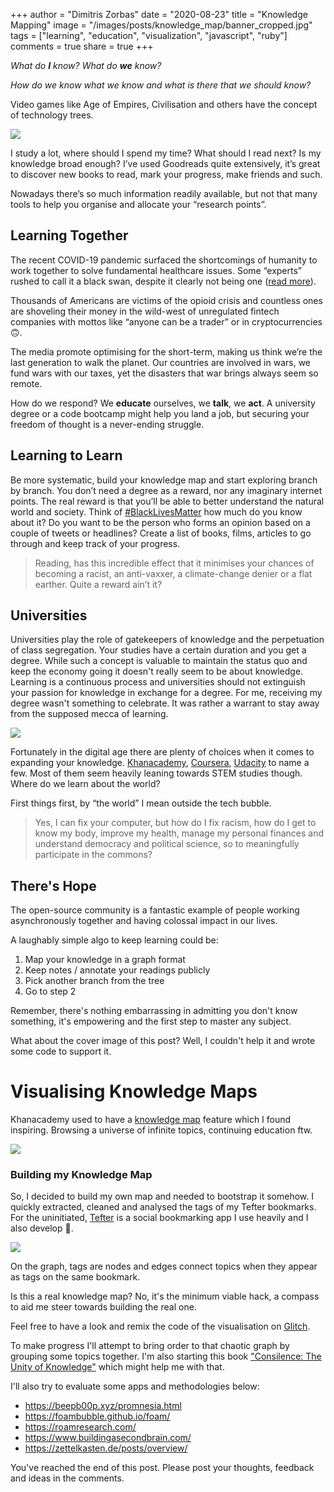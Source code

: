 +++
author = "Dimitris Zorbas"
date = "2020-08-23"
title = "Knowledge Mapping"
image = "/images/posts/knowledge_map/banner_cropped.jpg"
tags = ["learning", "education", "visualization", "javascript", "ruby"]
comments = true
share = true
+++

_What do **I** know? What do **we** know?_

_How do we know what we know and what is there that we should know?_

<!--more-->

Video games like Age of Empires, Civilisation and others have the concept of technology trees.

<img src="/images/posts/knowledge_map/aoe.jpg" class="img-medium">

I study a lot, where should I spend my time? What should I read next? Is my knowledge broad enough?
I’ve used Goodreads quite extensively, it’s great to discover new books to read, mark your progress,
make friends and such.

Nowadays there’s so much information readily available, but not that many tools to help you
organise and allocate your “research points”.

## Learning Together

The recent COVID-19 pandemic surfaced the shortcomings of humanity to work together
to solve fundamental healthcare issues.
Some “experts” rushed to call it a black swan, despite it clearly not being one ([read more][nyorker-taleb]).

Thousands of Americans are victims of the opioid crisis and countless ones
are shoveling their money in the wild-west of unregulated fintech companies
with mottos like “anyone can be a trader” or in cryptocurrencies 🙃.

The media promote optimising for the short-term, making us think we’re the last generation to walk the planet.
Our countries are involved in wars, we fund wars with our taxes, yet the disasters
that war brings always seem so remote.

How do we respond? We **educate** ourselves, we **talk**, we **act**. A university degree or a code
bootcamp might help you land a job, but securing your freedom of thought is a never-ending struggle.

## Learning to Learn

Be more systematic, build your knowledge map and start exploring branch
by branch.
You don’t need a degree as a reward, nor any imaginary internet points.
The real reward is that you’ll be able to better understand the natural world and society.
Think of [#BlackLivesMatter][blm] how much do you know about it? Do you want to be the person who forms
an opinion based on a couple of tweets or headlines?
Create a list of books, films, articles to go through and keep track of your progress.

> Reading, has this incredible effect that it minimises your chances of becoming a racist,
> an anti-vaxxer, a climate-change denier or a flat earther. Quite a reward ain’t it?

## Universities

Universities play the role of gatekeepers of knowledge and the perpetuation of class segregation.
Your studies have a certain duration and you get a degree. While such a concept is valuable to maintain
the status quo and keep the economy going it doesn't really seem to be about knowledge.
Learning is a continuous process and universities should not extinguish your passion for knowledge in exchange for a degree.
For me, receiving my degree wasn't something to celebrate. It was rather a warrant to stay away from the
supposed mecca of learning.

<img src="/images/posts/knowledge_map/university.jpg" class="img-medium">

Fortunately in the digital age there are plenty of choices when it comes to expanding your knowledge.
[Khanacademy][khanacademy], [Coursera][coursera], [Udacity][udacity] to name a few.
Most of them seem heavily leaning towards STEM studies though. Where do we learn about the world?

First things first, by “the world” I mean outside the tech bubble.

> Yes, I can fix your computer, but how do I fix racism, how do I get to know my body, improve my health,
> manage my personal finances and understand democracy and political science, so to meaningfully
> participate in the commons?

## There's Hope

The open-source community is a fantastic example of people working asynchronously together and
having colossal impact in our lives.

A laughably simple algo to keep learning could be:

1. Map your knowledge in a graph format
2. Keep notes / annotate your readings publicly
3. Pick another branch from the tree
4. Go to step 2

Remember, there's nothing embarrassing in admitting you don't know
something, it's empowering and the first step to master any subject.

What about the cover image of this post?
Well, I couldn't help it and wrote some code to support it.

# Visualising Knowledge Maps

Khanacademy used to have a [knowledge map][ka-map] feature which I found
inspiring. Browsing a universe of infinite topics, continuing education ftw.

<img src="/images/posts/knowledge_map/ka_map.jpg" class="img-medium">

### Building my Knowledge Map

So, I decided to build my own map and needed to bootstrap it somehow. I
quickly extracted, cleaned and analysed the tags of my Tefter bookmarks.
For the uninitiated, [Tefter](https://tefter.io) is a social bookmarking app I use heavily and I also develop 🤠.

<img src="/images/posts/knowledge_map/banner.jpg" class="img-medium">

On the graph, tags are nodes and edges connect topics when they appear as tags on the same bookmark.

Is this a real knowledge map? No, it's the minimum viable hack, a
compass to aid me steer towards building the real one.

Feel free to have a look and remix the code of the visualisation on [Glitch][glitch].

To make progress I'll attempt to bring order to that
chaotic graph by grouping some topics together. I'm also starting this
book ["Consilence: The Unity of Knowledge"][consilence] which might help me with that.

I'll also try to evaluate some apps and methodologies below:

* https://beepb00p.xyz/promnesia.html
* https://foambubble.github.io/foam/
* https://roamresearch.com/
* https://www.buildingasecondbrain.com/
* https://zettelkasten.de/posts/overview/

You've reached the end of this post. Please post your thoughts,
feedback and ideas in the comments.

[nyorker-taleb]: https://www.newyorker.com/news/daily-comment/the-pandemic-isnt-a-black-swan-but-a-portent-of-a-more-fragile-global-system
[blm]: https://twitter.com/hashtag/BlackLivesMatter
[khanacademy]: https://www.khanacademy.org/
[coursera]: https://www.coursera.org/
[udacity]: https://www.udacity.com/
[ka-map]: https://khanacademy.fandom.com/wiki/Knowledge_Map
[consilence]: https://en.wikipedia.org/wiki/Consilience_(book)
[glitch]: https://glitch.com/~helpful-kind-beechnut
